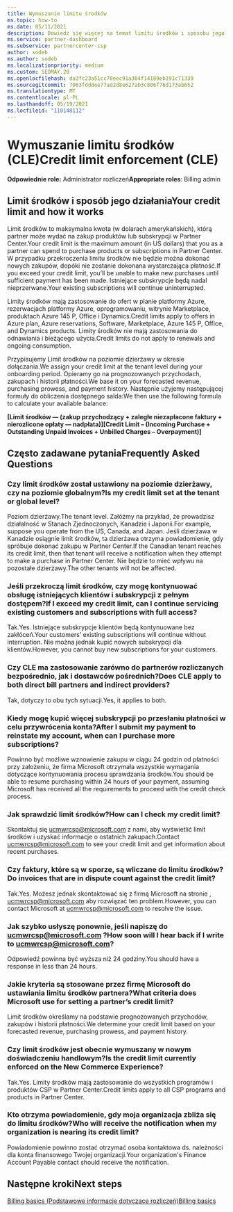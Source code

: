 ```yaml
---
title: Wymuszanie limitu środków
ms.topic: how-to
ms.date: 05/11/2021
description: Dowiedz się więcej na temat limitu środków i sposobu jego obliczania. Zawiera często zadawane pytania.
ms.service: partner-dashboard
ms.subservice: partnercenter-csp
author: sodeb
ms.author: sodeb
ms.localizationpriority: medium
ms.custom: SEOMAY.20
ms.openlocfilehash: da3fc23a51cc70eec91a304f14189eb191c71339
ms.sourcegitcommit: 7063fdddee77ad2d8e627ab3c806f76d173ab652
ms.translationtype: MT
ms.contentlocale: pl-PL
ms.lasthandoff: 05/19/2021
ms.locfileid: "110148112"
---
```

# <a name="credit-limit-enforcement-cle"></a><span data-ttu-id="66b12-104">Wymuszanie limitu środków (CLE)</span><span class="sxs-lookup"><span data-stu-id="66b12-104">Credit limit enforcement (CLE)</span></span>

<span data-ttu-id="66b12-105">**Odpowiednie role:** Administrator rozliczeń</span><span class="sxs-lookup"><span data-stu-id="66b12-105">**Appropriate roles**: Billing admin</span></span>

## <a name="your-credit-limit-and-how-it-works"></a><span data-ttu-id="66b12-106">Limit środków i sposób jego działania</span><span class="sxs-lookup"><span data-stu-id="66b12-106">Your credit limit and how it works</span></span>

<span data-ttu-id="66b12-107">Limit środków to maksymalna kwota (w dolarach amerykańskich), którą partner może wydać na zakup produktów lub subskrypcji w Partner Center.</span><span class="sxs-lookup"><span data-stu-id="66b12-107">Your credit limit is the maximum amount (in US dollars) that you as a partner can spend to purchase products or subscriptions in Partner Center.</span></span> <span data-ttu-id="66b12-108">W przypadku przekroczenia limitu środków nie będzie można dokonać nowych zakupów, dopóki nie zostanie dokonana wystarczająca płatność.</span><span class="sxs-lookup"><span data-stu-id="66b12-108">If you exceed your credit limit, you’ll be unable to make new purchases until sufficient payment has been made.</span></span> <span data-ttu-id="66b12-109">Istniejące subskrypcje będą nadal nieprzerwane.</span><span class="sxs-lookup"><span data-stu-id="66b12-109">Your existing subscriptions will continue uninterrupted.</span></span>

<span data-ttu-id="66b12-110">Limity środków mają zastosowanie do ofert w planie platformy Azure, rezerwacjach platformy Azure, oprogramowaniu, witrynie Marketplace, produktach Azure 145 P, Office i Dynamics.</span><span class="sxs-lookup"><span data-stu-id="66b12-110">Credit limits apply to offers in Azure plan, Azure reservations, Software, Marketplace, Azure 145 P, Office, and Dynamics products.</span></span> <span data-ttu-id="66b12-111">Limity środków nie mają zastosowania do odnawiania i bieżącego użycia.</span><span class="sxs-lookup"><span data-stu-id="66b12-111">Credit limits do not apply to renewals and ongoing consumption.</span></span>

<span data-ttu-id="66b12-112">Przypisujemy Limit środków na poziomie dzierżawy w okresie dołączania.</span><span class="sxs-lookup"><span data-stu-id="66b12-112">We assign your credit limit at the tenant level during your onboarding period.</span></span> <span data-ttu-id="66b12-113">Opieramy go na prognozowanych przychodach, zakupach i historii płatności.</span><span class="sxs-lookup"><span data-stu-id="66b12-113">We base it on your forecasted revenue, purchasing prowess, and payment history.</span></span> <span data-ttu-id="66b12-114">Następnie użyjemy następującej formuły do obliczenia dostępnego salda:</span><span class="sxs-lookup"><span data-stu-id="66b12-114">We then use the following formula to calculate your available balance:</span></span>

<span data-ttu-id="66b12-115">**[Limit środków — (zakup przychodzący + zaległe niezapłacone faktury + nierozlicone opłaty — nadpłata)]**</span><span class="sxs-lookup"><span data-stu-id="66b12-115">**[Credit Limit – (Incoming Purchase + Outstanding Unpaid Invoices + Unbilled Charges – Overpayment)]**</span></span>

## <a name="frequently-asked-questions"></a><span data-ttu-id="66b12-116">Często zadawane pytania</span><span class="sxs-lookup"><span data-stu-id="66b12-116">Frequently Asked Questions</span></span>

### <a name="is-my-credit-limit-set-at-the-tenant-or-global-level"></a><span data-ttu-id="66b12-117">Czy limit środków został ustawiony na poziomie dzierżawy, czy na poziomie globalnym?</span><span class="sxs-lookup"><span data-stu-id="66b12-117">Is my credit limit set at the tenant or global level?</span></span>

<span data-ttu-id="66b12-118">Poziom dzierżawy.</span><span class="sxs-lookup"><span data-stu-id="66b12-118">The tenant level.</span></span> <span data-ttu-id="66b12-119">Załóżmy na przykład, że prowadzisz działalność w Stanach Zjednoczonych, Kanadzie i Japonii.</span><span class="sxs-lookup"><span data-stu-id="66b12-119">For example, suppose you operate from the US, Canada, and Japan.</span></span> <span data-ttu-id="66b12-120">Jeśli dzierżawa w Kanadzie osiągnie limit środków, ta dzierżawa otrzyma powiadomienie, gdy spróbuje dokonać zakupu w Partner Center.</span><span class="sxs-lookup"><span data-stu-id="66b12-120">If the Canadian tenant reaches its credit limit, then that tenant will receive a notification when they attempt to make a purchase in Partner Center.</span></span> <span data-ttu-id="66b12-121">Nie będzie to mieć wpływu na pozostałe dzierżawy.</span><span class="sxs-lookup"><span data-stu-id="66b12-121">The other tenants will not be affected.</span></span> 

### <a name="if-i-exceed-my-credit-limit-can-i-continue-servicing-existing-customers-and-subscriptions-with-full-access"></a><span data-ttu-id="66b12-122">Jeśli przekroczą limit środków, czy mogę kontynuować obsługę istniejących klientów i subskrypcji z pełnym dostępem?</span><span class="sxs-lookup"><span data-stu-id="66b12-122">If I exceed my credit limit, can I continue servicing existing customers and subscriptions with full access?</span></span>

<span data-ttu-id="66b12-123">Tak.</span><span class="sxs-lookup"><span data-stu-id="66b12-123">Yes.</span></span> <span data-ttu-id="66b12-124">Istniejące subskrypcje klientów będą kontynuowane bez zakłóceń.</span><span class="sxs-lookup"><span data-stu-id="66b12-124">Your customers’ existing subscriptions will continue without interruption.</span></span> <span data-ttu-id="66b12-125">Nie można jednak kupić nowych subskrypcji dla klientów.</span><span class="sxs-lookup"><span data-stu-id="66b12-125">However, you cannot buy new subscriptions for your customers.</span></span>

### <a name="does-cle-apply-to-both-direct-bill-partners-and-indirect-providers"></a><span data-ttu-id="66b12-126">Czy CLE ma zastosowanie zarówno do partnerów rozliczanych bezpośrednio, jak i dostawców pośrednich?</span><span class="sxs-lookup"><span data-stu-id="66b12-126">Does CLE apply to both direct bill partners and indirect providers?</span></span>

<span data-ttu-id="66b12-127">Tak, dotyczy to obu tych sytuacji.</span><span class="sxs-lookup"><span data-stu-id="66b12-127">Yes, it applies to both.</span></span>

### <a name="after-i-submit-my-payment-to-reinstate-my-account-when-can-i-purchase-more-subscriptions"></a><span data-ttu-id="66b12-128">Kiedy mogę kupić więcej subskrypcji po przesłaniu płatności w celu przywrócenia konta?</span><span class="sxs-lookup"><span data-stu-id="66b12-128">After I submit my payment to reinstate my account, when can I purchase more subscriptions?</span></span> 

<span data-ttu-id="66b12-129">Powinno być możliwe wznowienie zakupu w ciągu 24 godzin od płatności przy założeniu, że firma Microsoft otrzymała wszystkie wymagania dotyczące kontynuowania procesu sprawdzania środków.</span><span class="sxs-lookup"><span data-stu-id="66b12-129">You should be able to resume purchasing within 24 hours of your payment, assuming Microsoft has received all the requirements to proceed with the credit check process.</span></span>

### <a name="how-can-i-check-my-credit-limit"></a><span data-ttu-id="66b12-130">Jak sprawdzić limit środków?</span><span class="sxs-lookup"><span data-stu-id="66b12-130">How can I check my credit limit?</span></span>

<span data-ttu-id="66b12-131">Skontaktuj się [ucmwrcsp@microsoft.com](mailto:ucmwrcsp@microsoft.com) z nami, aby wyświetlić limit środków i uzyskać informacje o ostatnich zakupach.</span><span class="sxs-lookup"><span data-stu-id="66b12-131">Contact [ucmwrcsp@microsoft.com](mailto:ucmwrcsp@microsoft.com) to see your credit limit and get information about recent purchases.</span></span>

### <a name="do-invoices-that-are-in-dispute-count-against-the-credit-limit"></a><span data-ttu-id="66b12-132">Czy faktury, które są w sporze, są wliczane do limitu środków?</span><span class="sxs-lookup"><span data-stu-id="66b12-132">Do invoices that are in dispute count against the credit limit?</span></span>

<span data-ttu-id="66b12-133">Tak.</span><span class="sxs-lookup"><span data-stu-id="66b12-133">Yes.</span></span> <span data-ttu-id="66b12-134">Możesz jednak skontaktować się z firmą Microsoft na stronie , [ucmwrcsp@microsoft.com](mailto:ucmwrcsp@microsoft.com) aby rozwiązać ten problem.</span><span class="sxs-lookup"><span data-stu-id="66b12-134">However, you can contact Microsoft at [ucmwrcsp@microsoft.com](mailto:ucmwrcsp@microsoft.com) to resolve the issue.</span></span>

### <a name="how-soon-will-i-hear-back-if-i-write-to-ucmwrcspmicrosoftcom"></a><span data-ttu-id="66b12-135">Jak szybko usłyszę ponownie, jeśli napiszę do ucmwrcsp@microsoft.com ?</span><span class="sxs-lookup"><span data-stu-id="66b12-135">How soon will I hear back if I write to ucmwrcsp@microsoft.com?</span></span>

<span data-ttu-id="66b12-136">Odpowiedź powinna być wyższa niż 24 godziny.</span><span class="sxs-lookup"><span data-stu-id="66b12-136">You should have a response in less than 24 hours.</span></span> 

### <a name="what-criteria-does-microsoft-use-for-setting-a-partners-credit-limit"></a><span data-ttu-id="66b12-137">Jakie kryteria są stosowane przez firmę Microsoft do ustawiania limitu środków partnera?</span><span class="sxs-lookup"><span data-stu-id="66b12-137">What criteria does Microsoft use for setting a partner’s credit limit?</span></span>

<span data-ttu-id="66b12-138">Limit środków określamy na podstawie prognozowanych przychodów, zakupów i historii płatności.</span><span class="sxs-lookup"><span data-stu-id="66b12-138">We determine your credit limit based on your forecasted revenue, purchasing prowess, and payment history.</span></span>

### <a name="is-the-credit-limit-currently-enforced-on-the-new-commerce-experience"></a><span data-ttu-id="66b12-139">Czy limit środków jest obecnie wymuszany w nowym doświadczeniu handlowym?</span><span class="sxs-lookup"><span data-stu-id="66b12-139">Is the credit limit currently enforced on the New Commerce Experience?</span></span>

<span data-ttu-id="66b12-140">Tak.</span><span class="sxs-lookup"><span data-stu-id="66b12-140">Yes.</span></span> <span data-ttu-id="66b12-141">Limity środków mają zastosowanie do wszystkich programów i produktów CSP w Partner Center.</span><span class="sxs-lookup"><span data-stu-id="66b12-141">Credit limits apply to all CSP programs and products in Partner Center.</span></span>

### <a name="who-will-receive-the-notification-when-my-organization-is-nearing-its-credit-limit"></a><span data-ttu-id="66b12-142">Kto otrzyma powiadomienie, gdy moja organizacja zbliża się do limitu środków?</span><span class="sxs-lookup"><span data-stu-id="66b12-142">Who will receive the notification when my organization is nearing its credit limit?</span></span>

<span data-ttu-id="66b12-143">Powiadomienie powinno zostać otrzymać osoba kontaktowa ds. należności dla konta finansowego Twojej organizacji.</span><span class="sxs-lookup"><span data-stu-id="66b12-143">Your organization's Finance Account Payable contact should receive the notification.</span></span>

## <a name="next-steps"></a><span data-ttu-id="66b12-144">Następne kroki</span><span class="sxs-lookup"><span data-stu-id="66b12-144">Next steps</span></span>

[<span data-ttu-id="66b12-145">Billing basics (Podstawowe informacje dotyczące rozliczeń)</span><span class="sxs-lookup"><span data-stu-id="66b12-145">Billing basics</span></span>](./billing-basics.md)
